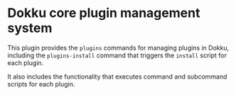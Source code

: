# Dokku core plugin management system

This plugin provides the `plugins` commands for managing plugins in Dokku,
including the `plugins-install` command that triggers the `install` script for
each plugin.

It also includes the functionality that executes command and subcommand
scripts for each plugin.

